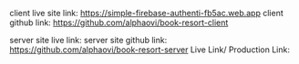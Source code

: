 <!-- client site links -->
client live site link: https://simple-firebase-authenti-fb5ac.web.app
client github link: https://github.com/alphaovi/book-resort-client

<!-- server site links -->
server site live link: 
server site github link: https://github.com/alphaovi/book-resort-server
Live Link/ Production Link: 
